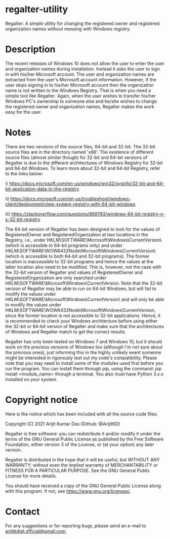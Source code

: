 # regalter-utility

Regalter: A simple utility for changing the registered owner and registered organization names without messing with Windows registry.

# Description
The recent releases of Windows 10 does not allow the user to enter the user and organization names during installation. Instead it
asks the user to sign in with his/her Microsoft account. The user and organization names are extracted from the user's Microsoft
account information. However, if the user skips signing in to his/her Microsoft account then the organization name is not written
to the Windows Registry. That is when you need a simple tool like Regalter. Again, when the user wishes to transfer his/her Windows
PC's ownership to someone else and he/she wishes to change the registered owner and organization names, Regalter makes the work easy
for the user.

# Notes
There are two versions of the source files, 64-bit and 32-bit. The 32-bit source files are in the directory named 'x86'. The
existence of different source files (almost similar though) for 32-bit and 64-bit versions of Regalter is due to the different architectures
of Windows Registry for 32-bit and 64-bit Windows. To learn more about 32-bit and 64-bit Registry, refer to the links below:

i)   https://docs.microsoft.com/en-us/windows/win32/sysinfo/32-bit-and-64-bit-application-data-in-the-registry

ii)  https://docs.microsoft.com/en-us/troubleshoot/windows-client/deployment/view-system-registry-with-64-bit-windows

iii) https://stackoverflow.com/questions/869783/windows-64-bit-registry-v-s-32-bit-registry

The 64-bit version of Regalter has been designed to look for the values of RegisteredOwner and RegisteredOrganization at two locations
in the Registry, i.e., under HKLM\SOFTWARE\Microsoft\Windows\CurrentVersion\ (which is accessible to 64-bit programs only) and under
HKLM\SOFTWARE\WOW6432Node\Microsoft\Windows\CurrentVersion\ (which is accessible to both 64-bit and 32-bit programs). The former
location is inaccessible to 32-bit programs and hence the values at the latter location also need to be modified. This is, however,
not the case with the 32-bit version of Regalter and values of RegisteredOwner and RegisteredOrganization are only searched under
HKLM\SOFTWARE\Microsoft\Windows\CurrentVersion\. Note that the 32-bit version of Regalter may be able to run on 64-bit Windows, but
will fail to modify the values under HKLM\SOFTWARE\Microsoft\Windows\CurrentVersion\ and will only be able to modify the values under
HKLM\SOFTWARE\WOW6432Node\Microsoft\Windows\CurrentVersion\, since the former location is not accessible to 32-bit applications. Hence,
it is recommended to check your Windows architecture before using either the 32-bit or 64-bit version of Regalter and make sure that
the architectures of Windows and Regalter match to get the correct results.

Regalter has only been tested on Windows 7 and Windows 10, but it should work on the previous versions of Windows too (although I'm
not sure about the previous ones), just informing this in the highly unlikely event someone might be interested in rigorously test
out my code's compatibility. Please note that you may need to install some of the modules used first before you run the program. You
can install them through pip, using the command: pip install <module_name> through a terminal. You also must have Python 3.x.x
installed on your system.

# Copyright notice
Here is the notice which has been included with all the source code files:

Copyright (C) 2021 Arijit Kumar Das (Github: @ArijitKD)

Regalter is free software: you can redistribute it and/or modify
it under the terms of the GNU General Public License as published by
the Free Software Foundation, either version 3 of the License, or
(at your option) any later version.

Regalter is distributed in the hope that it will be useful,
but WITHOUT ANY WARRANTY; without even the implied warranty of
MERCHANTABILITY or FITNESS FOR A PARTICULAR PURPOSE.  See the
GNU General Public License for more details.

You should have received a copy of the GNU General Public License
along with this program.  If not, see <https://www.gnu.org/licenses/>.

# Contact
For any suggestions or for reporting bugs, please send an e-mail to arijitkdgit.official@gmail.com.

